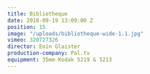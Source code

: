 ```yaml
---
title: Bibliotheque
date: 2018-09-19 13:09:00 Z
position: 15
image: "/uploads/bibliotheque-wide-1.1.jpg"
vimeo: 320727326
director: Eoin Glaister
production-company: Pal.tv
equipment: 35mm Kodak 5219 & 5213
---
```


